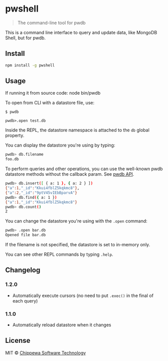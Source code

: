 # pwshell
> The command-line tool for pwdb

This is a command line interface to query and update data, like MongoDB Shell, but for pwdb.

## Install
```bash
npm install -g pwshell
```

## Usage
If running it from source code:
 node bin/pwdb

To open from CLI with a datastore file, use:
```
$ pwdb
```

```
pwdb>.open test.db
```

Inside the REPL, the datastore namespace is attached to the `db` global property.

You can display the datastore you're using by typing:
```bash
pwdb> db.filename
foo.db
```

To perform queries and other operations, you can use the well-known pwdb datastore methods without the callback param. See [pwdb API](https://github.com/louischatriot/pwdb#api).
```bash
pwdb> db.insert([ { a: 1 }, { a: 2 } ])
{"a":1,"_id":"Kkui4fblZ5kqkmc8"},
{"a":2,"_id":"9ptV45vIEbBparvA"}
pwdb> db.find({ a: 1 })
{"a":1,"_id":"Kkui4fblZ5kqkmc8"}
pwdb> db.count()
2
```

You can change the datastore you're using with the `.open` command:
```bash
pwdb> .open bar.db
Opened file bar.db
```
If the filename is not specified, the datastore is set to in-memory only.

You can see other REPL commands by typing `.help`.

## Changelog

### 1.2.0
  - Automatically execute cursors (no need to put `.exec()` in the final of each query)

### 1.1.0
  - Automatically reload datastore when it changes

## License
MIT © [Chippewa Software Technology](http://www.chipsofttech.com)
